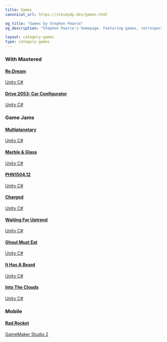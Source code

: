 ```yaml
---
title: Games
canonical_url: https://stevepdp.dev/games.html

og_title: "Games by Stephen Pearce"
og_description: "Stephen Pearce's homepage. Featuring games, retrospectives and blogs."

layout: category-games
type: category-games
---
```


<h3>With Mastered</h3>
<div class="game-grid">
	<a href="/games/mastered/re-dream.html" class="game" style="background-image: url(/assets/img/games/re-dream/screenshot-squarecropnohud.png)">
		<h4 class="game__desc">Re:Dream</h4>
		<div class="game__desc game__desc--tools">
			<span class="tool">Unity</span>
			<span class="tool">C#</span>
		</div>
	</a>
	<a href="/games/mastered/car-configurator.html" class="game" style="background-image: url(/assets/img/games/car-configurator/screenshot-squarecropnohud.png)">
		<h4 class="game__desc"><span class="sr-only">Drive 2053: </span>Car Configurator</h4>
		<div class="game__desc game__desc--tools">
			<span class="tool">Unity</span>
			<span class="tool">C#</span>
		</div>
	</a>
</div>

<h3>Game Jams</h3>
<div class="game-grid">
	<a href="/games/ludum-dare/multiplanetary.html" class="game" style="background-image: url(/assets/img/games/multiplanetary/screenshot-squarecropnohud.png)">
		<h4 class="game__desc">Multiplanetary</h4>
		<div class="game__desc game__desc--tools">
			<span class="tool">Unity</span>
			<span class="tool">C#</span>
		</div>
	</a>
	<a href="/games/vaporjam/marble-and-glass.html" class="game" style="background-image: url(/assets/img/games/marble-and-glass/screenshot-squarecropnohud.png)">
		<h4 class="game__desc">Marble &amp; Glass</h4>
		<div class="game__desc game__desc--tools">
			<span class="tool">Unity</span>
			<span class="tool">C#</span>
		</div>
	</a>
	<a href="/games/weekly-game-jam/phn1504.12.html" class="game" style="background-image: url(/assets/img/games/phn1504.12/screenshot-squarecropnohud.png)">
		<h4 class="game__desc">PHN1504.12</h4>
		<div class="game__desc game__desc--tools">
			<span class="tool">Unity</span>
			<span class="tool">C#</span>
		</div>
	</a>
	<a href="/games/weekly-game-jam/charged.html" class="game" style="background-image: url(/assets/img/games/charged/screenshot-squarecropnohud.png)">
		<h4 class="game__desc">Charged</h4>
		<div class="game__desc game__desc--tools">
			<span class="tool">Unity</span>
			<span class="tool">C#</span>
		</div>
	</a>
	<a href="/games/weekly-game-jam/waiting-for-uptrend.html" class="game" style="background-image: url(/assets/img/games/waiting-for-uptrend/screenshot-squarecropnohud.png)">
		<h4 class="game__desc">Waiting For Uptrend</h4>
		<div class="game__desc game__desc--tools">
			<span class="tool">Unity</span>
			<span class="tool">C#</span>
		</div>
	</a>
	<a href="/games/weekly-game-jam/ghoul-must-eat.html" class="game" style="background-image: url(/assets/img/games/ghoul-must-eat/screenshot-squarecropnohud.png)">
		<h4 class="game__desc">Ghoul Must Eat</h4>
		<div class="game__desc game__desc--tools">
			<span class="tool">Unity</span>
			<span class="tool">C#</span>
		</div>
	</a>
	<a href="/games/one-hour-game-jam/it-has-a-beard.html" class="game" style="background-image: url(/assets/img/games/it-has-a-beard/screenshot-squarecropnohud.png)">
		<h4 class="game__desc">It Has A Beard</h4>
		<div class="game__desc game__desc--tools">
			<span class="tool">Unity</span>
			<span class="tool">C#</span>
		</div>
	</a>
	<a href="/games/one-hour-game-jam/into-the-clouds.html" class="game" style="background-image: url(/assets/img/games/into-the-clouds/screenshot-squarecropnohud.png)">
		<h4 class="game__desc">Into The Clouds</h4>
		<div class="game__desc game__desc--tools">
			<span class="tool">Unity</span>
			<span class="tool">C#</span>
		</div>
	</a>
</div>

<h3>Mobile</h3>
<div class="game-grid">
	<a href="/games/other-and-experimental/rad-rocket.html" class="game" style="background-image: url(/assets/img/games/rad-rocket/screenshot-squarecropnohud.png)">
		<h4 class="game__desc">Rad Rocket</h4>
		<div class="game__desc game__desc--tools">
			<span class="tool">GameMaker Studio 2</span>
		</div>
	</a>
</div>
